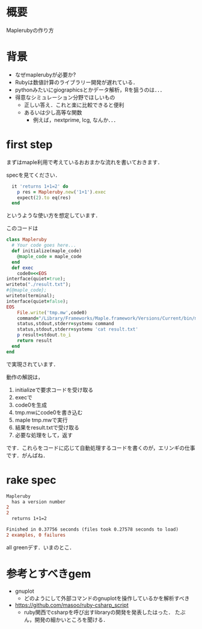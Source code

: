 # 概要
Maplerubyの作り方

# 背景
- なぜmaplerubyが必要か?
- Rubyは数値計算のライブラリー開発が遅れている．
- pythonみたいにgiographicsとかデータ解析，Rを狙うのは．．．
- 得意なシミュレーション分野でほしいもの
  - 正しい答え．これと楽に比較できると便利
  - あるいは少し高等な関数
    - 例えば，nextprime, lcg, なんか．．．

# first step
まずはmaple利用で考えているおおまかな流れを書いておきます．

specを見てください．
```ruby
  it 'returns 1+1=2' do
    p res = Mapleruby.new('1+1').exec
    expect(2).to eq(res)
  end
```
というような使い方を想定しています．

このコードは
```ruby
class Mapleruby
  # Your code goes here...
  def initialize(maple_code)
    @maple_code = maple_code
  end
  def exec
    code0=<<EOS
interface(quiet=true);
writeto("./result.txt");
#{@maple_code};
writeto(terminal);
interface(quiet=false);
EOS
    File.write('tmp.mw',code0)
    command="/Library/Frameworks/Maple.framework/Versions/Current/bin/maple tmp.mw"
    status,stdout,stderr=systemu command
    status,stdout,stderr=systemu 'cat result.txt'
    p result=stdout.to_i
    return result
  end
end
```
で実現されています．

動作の解説は，
1. initializeで要求コードを受け取る
1. execで
  1. code0を生成
  1. tmp.mwにcode0を書き込む
  1. maple tmp.mwで実行
  1. 結果をresult.txtで受け取る
  1. 必要な処理をして，返す

です．これらをコードに応じて自動処理するコードを書くのが，エリンギの仕事です．がんばね．

# rake spec

```diff
Mapleruby
  has a version number
2
2
  returns 1+1=2

Finished in 0.37756 seconds (files took 0.27578 seconds to load)
2 examples, 0 failures
```
all greenデす．いまのとこ．

# 参考とすべきgem
- gnuplot
  - どのようにして外部コマンドのgnuplotを操作しているかを解析すべき
- https://github.com/masoo/ruby-csharp_script
  - ruby関西でcsharpを呼び出すlibraryの開発を発表したはった．
たぶん，開発の細かいところを聞ける．
